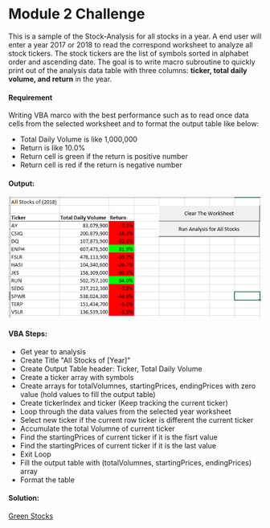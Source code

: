 # Module 2 Challenge 

This is a sample of the Stock-Analysis for all stocks in a year. A end user will enter a year 2017 or 2018 to read the correspond worksheet to analyze all stock tickers.
The stock tickers are the list of symbols sorted in alphabet order and ascending date. The goal is to write macro subroutine to quickly print out of the analysis data table with three columns:
**ticker, total daily volume, and return** in the year. 

#### Requirement

Writing VBA marco with the best performance such as to read once data cells from the selected worksheet and to format the output table like below:

- Total Daily Volume is like 1,000,000
- Return is like 10.0%
- Return cell is green if the return is positive number
- Return cell is red if the return is negative number

#### Output:

![Sample Output](Sample_stocks.png)

#### VBA Steps:

- Get year to analysis
- Create Title "All Stocks of [Year]"
- Create Output Table header: Ticker, Total Daily Volume
- Create a ticker array with symbols
- Create arrays for totalVolumnes, startingPrices, endingPrices with zero value (hold values to fill the output table)
- Create tickerIndex and ticker (Keep tracking the current ticker)
- Loop through the data values from the selected year worksheet
- Select new ticker if the current row ticker is different the current ticker
- Accumulate the total Volumne of current ticker
- Find the startingPrices of current ticker if it is the fisrt value
- Find the startingPrices of current ticker if it is the last value
- Exit Loop
- Fill the output table with (totalVolumnes, startingPrices, endingPrices) array
- Format the table

#### Solution:

[Green Stocks](green_stocks.xlsm)






